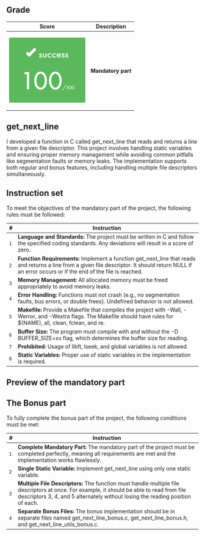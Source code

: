 ## Grade

| **Score**           | **Description**     |
|-----------------------|---------------|
| <p align="center"><img width="200px" alt="170px" src="https://github.com/BishopVK/Cursus-42Madrid/blob/main/lvl1/printf/img/Score_100.png"></p> | **Mandatory part**   |


## get_next_line

I developed a function in C called get_next_line that reads and returns a line from a given file descriptor. This project involves handling static variables and ensuring proper memory management while avoiding common pitfalls like segmentation faults or memory leaks. The implementation supports both regular and bonus features, including handling multiple file descriptors simultaneously.


## Instruction set


To meet the objectives of the mandatory part of the project, the following rules must be followed:

| **#** | **Instruction**                                                                                                                                                            |
| ----- | -------------------------------------------------------------------------------------------------------------------------------------------------------------------------- |
|  `1`  | **Language and Standards:** The project must be written in C and follow the specified coding standards. Any deviations will result in a score of zero.                     |
|  `2`  | **Function Requirements:** Implement a function get_next_line that reads and returns a line from a given file descriptor. It should return NULL if an error occurs or if the end of the file is reached.                                                                                                                                                              |
|  `3`  | **Memory Management:** All allocated memory must be freed appropriately to avoid memory leaks.                                                                             |
|  `4`  | **Error Handling:** Functions must not crash (e.g., no segmentation faults, bus errors, or double frees). Undefined behavior is not allowed.                               |
|  `5`  | **Makefile:** Provide a Makefile that compiles the project with -Wall, -Werror, and -Wextra flags. The Makefile should have rules for $(NAME), all, clean, fclean, and re. |
|  `6`  | **Buffer Size:** The program must compile with and without the -D BUFFER_SIZE=xx flag, which determines the buffer size for reading.                                       |
|  `7`  | **Prohibited:** Usage of libft, lseek, and global variables is not allowed.                                                                                                |
|  `8`  | **Static Variables:** Proper use of static variables in the implementation is required.                                                                                    |


## Preview of the mandatory part



## The Bonus part

<p>To fully complete the bonus part of the project, the following conditions must be met:</p>

| **#** | **Instruction**                                                                                                                                                       |
| ----- | --------------------------------------------------------------------------------------------------------------------------------------------------------------------- |
|  `1`  | **Complete Mandatory Part:** The mandatory part of the project must be completed perfectly, meaning all requirements are met and the implementation works flawlessly. |
|  `2`  | **Single Static Variable:** Implement get_next_line using only one static variable.                                                                                   |
|  `3`  | **Multiple File Descriptors:** The function must handle multiple file descriptors at once. For example, it should be able to read from file descriptors 3, 4, and 5 alternately without losing the reading position of each.                                                                                                                                    |
|  `4`  | **Separate Bonus Files:** The bonus implementation should be in separate files named get_next_line_bonus.c, get_next_line_bonus.h, and get_next_line_utils_bonus.c.   |